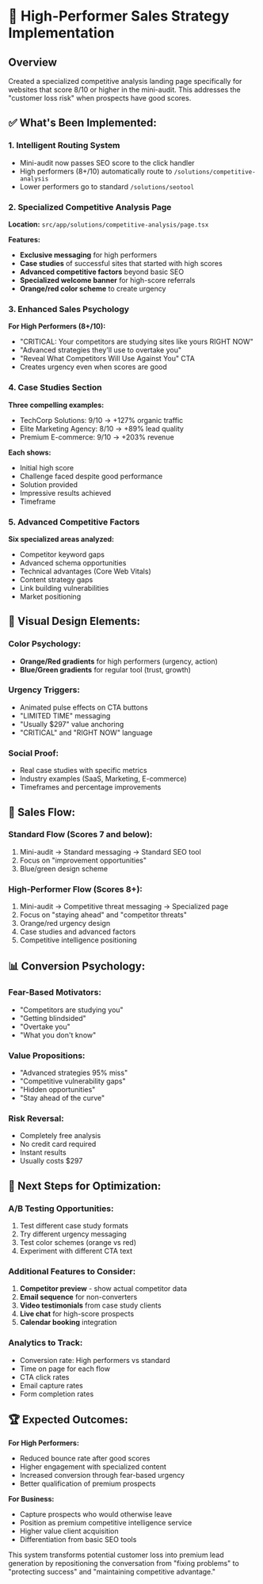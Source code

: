 # 🎯 High-Performer Sales Strategy Implementation

## Overview
Created a specialized competitive analysis landing page specifically for websites that score 8/10 or higher in the mini-audit. This addresses the "customer loss risk" when prospects have good scores.

## ✅ What's Been Implemented:

### 1. **Intelligent Routing System**
- Mini-audit now passes SEO score to the click handler
- High performers (8+/10) automatically route to `/solutions/competitive-analysis`
- Lower performers go to standard `/solutions/seotool`

### 2. **Specialized Competitive Analysis Page** 
**Location:** `src/app/solutions/competitive-analysis/page.tsx`

**Features:**
- **Exclusive messaging** for high performers
- **Case studies** of successful sites that started with high scores
- **Advanced competitive factors** beyond basic SEO
- **Specialized welcome banner** for high-score referrals
- **Orange/red color scheme** to create urgency

### 3. **Enhanced Sales Psychology**
**For High Performers (8+/10):**
- "CRITICAL: Your competitors are studying sites like yours RIGHT NOW"
- "Advanced strategies they'll use to overtake you"
- "Reveal What Competitors Will Use Against You" CTA
- Creates urgency even when scores are good

### 4. **Case Studies Section**
**Three compelling examples:**
- TechCorp Solutions: 9/10 → +127% organic traffic
- Elite Marketing Agency: 8/10 → +89% lead quality  
- Premium E-commerce: 9/10 → +203% revenue

**Each shows:**
- Initial high score
- Challenge faced despite good performance
- Solution provided
- Impressive results achieved
- Timeframe

### 5. **Advanced Competitive Factors**
**Six specialized areas analyzed:**
- Competitor keyword gaps
- Advanced schema opportunities
- Technical advantages (Core Web Vitals)
- Content strategy gaps
- Link building vulnerabilities
- Market positioning

## 🎨 Visual Design Elements:

### **Color Psychology:**
- **Orange/Red gradients** for high performers (urgency, action)
- **Blue/Green gradients** for regular tool (trust, growth)

### **Urgency Triggers:**
- Animated pulse effects on CTA buttons
- "LIMITED TIME" messaging
- "Usually $297" value anchoring
- "CRITICAL" and "RIGHT NOW" language

### **Social Proof:**
- Real case studies with specific metrics
- Industry examples (SaaS, Marketing, E-commerce)
- Timeframes and percentage improvements

## 🚀 Sales Flow:

### **Standard Flow (Scores 7 and below):**
1. Mini-audit → Standard messaging → Standard SEO tool
2. Focus on "improvement opportunities"
3. Blue/green design scheme

### **High-Performer Flow (Scores 8+):**
1. Mini-audit → Competitive threat messaging → Specialized page
2. Focus on "staying ahead" and "competitor threats"
3. Orange/red urgency design
4. Case studies and advanced factors
5. Competitive intelligence positioning

## 📊 Conversion Psychology:

### **Fear-Based Motivators:**
- "Competitors are studying you"
- "Getting blindsided" 
- "Overtake you"
- "What you don't know"

### **Value Propositions:**
- "Advanced strategies 95% miss"
- "Competitive vulnerability gaps"
- "Hidden opportunities"
- "Stay ahead of the curve"

### **Risk Reversal:**
- Completely free analysis
- No credit card required
- Instant results
- Usually costs $297

## 🎯 Next Steps for Optimization:

### **A/B Testing Opportunities:**
1. Test different case study formats
2. Try different urgency messaging
3. Test color schemes (orange vs red)
4. Experiment with different CTA text

### **Additional Features to Consider:**
1. **Competitor preview** - show actual competitor data
2. **Email sequence** for non-converters
3. **Video testimonials** from case study clients
4. **Live chat** for high-score prospects
5. **Calendar booking** integration

### **Analytics to Track:**
- Conversion rate: High performers vs standard
- Time on page for each flow
- CTA click rates
- Email capture rates
- Form completion rates

## 🏆 Expected Outcomes:

**For High Performers:**
- Reduced bounce rate after good scores
- Higher engagement with specialized content
- Increased conversion through fear-based urgency
- Better qualification of premium prospects

**For Business:**
- Capture prospects who would otherwise leave
- Position as premium competitive intelligence service
- Higher value client acquisition
- Differentiation from basic SEO tools

This system transforms potential customer loss into premium lead generation by repositioning the conversation from "fixing problems" to "protecting success" and "maintaining competitive advantage."
